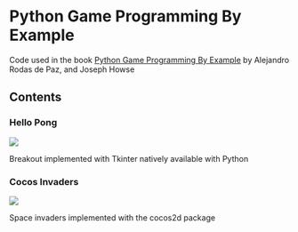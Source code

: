 # Python Game Programming By Example
Code used in the book [Python Game Programming By Example](https://www.packtpub.com/game-development/python-game-programming-example) by Alejandro Rodas de Paz, and Joseph Howse

## Contents

### Hello Pong
<img src="https://raw.githubusercontent.com/jed1337/Python-game-programming-by-example/master/Screenshots/HelloPong.png">

Breakout implemented with Tkinter natively available with Python

### Cocos Invaders
<img src="https://raw.githubusercontent.com/jed1337/Python-game-programming-by-example/master/Screenshots/CocosInvaders.png">

Space invaders implemented with the cocos2d package
